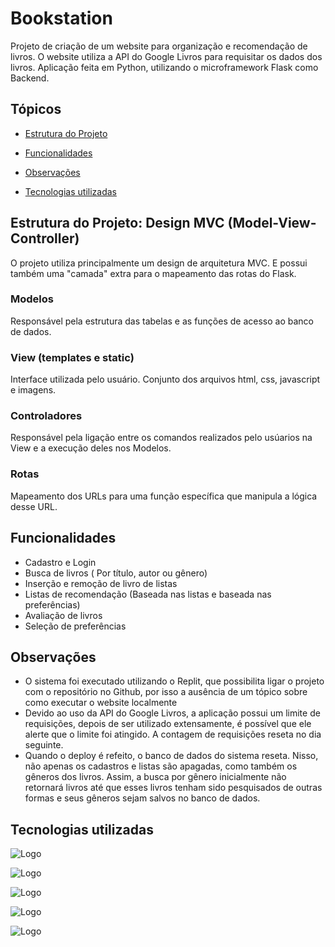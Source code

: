 
# Bookstation

Projeto de criação de um website para organização e recomendação de livros. O website utiliza a API do Google Livros para requisitar os dados dos livros. Aplicação feita em Python, utilizando o microframework Flask como Backend.




## Tópicos

- [Estrutura do Projeto](#estrutura-do-projeto-design-mvc-model-view-controller)

- [Funcionalidades](#funcionalidades)

- [Observações](#observações)

- [Tecnologias utilizadas](#tecnologias-utilizadas)
  
## Estrutura do Projeto: Design MVC (Model-View-Controller)

O projeto utiliza principalmente um design de arquitetura MVC. E possui também uma "camada" extra para o mapeamento das rotas do Flask.

### Modelos
Responsável pela estrutura das tabelas e as funções de acesso ao banco de dados.

### View (templates e static)
Interface utilizada pelo usuário. Conjunto dos arquivos html, css, javascript e imagens.

### Controladores
Responsável pela ligação entre os comandos realizados pelo usúarios na View e a execução deles nos Modelos.

### Rotas
Mapeamento dos URLs para uma função específica que manipula a lógica desse URL.

## Funcionalidades

- Cadastro e Login
- Busca de livros ( Por título, autor ou gênero)
- Inserção e remoção de livro de listas
- Listas de recomendação (Baseada nas listas e baseada nas preferências)
- Avaliação de livros
- Seleção de preferências


## Observações
- O sistema foi executado utilizando o Replit, que possibilita ligar o projeto com o repositório no Github, por isso a ausência de um tópico sobre como executar o website localmente
- Devido ao uso da API do Google Livros, a aplicação possui um limite de requisições, depois de ser utilizado extensamente, é possível que ele alerte que o limite foi atingido. A contagem de requisições reseta no dia seguinte.
- Quando o deploy é refeito, o banco de dados do sistema reseta. Nisso, não apenas os cadastros e listas são apagadas, como também os gêneros dos livros. Assim, a busca por gênero inicialmente não retornará livros até que esses livros tenham sido pesquisados de outras formas e seus gêneros sejam salvos no banco de dados.
## Tecnologias utilizadas


![Logo](https://www.python.org/static/community_logos/python-logo-master-v3-TM.png)

![Logo](https://upload.wikimedia.org/wikipedia/commons/thumb/3/3c/Flask_logo.svg/320px-Flask_logo.svg.png)

![Logo](https://upload.wikimedia.org/wikipedia/commons/thumb/6/61/HTML5_logo_and_wordmark.svg/240px-HTML5_logo_and_wordmark.svg.png)

![Logo](https://upload.wikimedia.org/wikipedia/commons/thumb/d/d5/CSS3_logo_and_wordmark.svg/170px-CSS3_logo_and_wordmark.svg.png)

![Logo](https://upload.wikimedia.org/wikipedia/commons/thumb/6/6a/JavaScript-logo.png/240px-JavaScript-logo.png)
